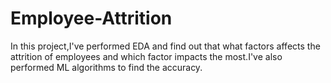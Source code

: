 # Employee-Attrition
In this project,I've performed EDA and find out that what factors affects the attrition of employees and which factor impacts the most.I've also performed ML algorithms to find the accuracy.
